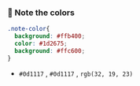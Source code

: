 ### 🎨 Note the colors
```css
.note-color{
  background: #ffb400;
  color: #1d2675;
  background: #ffc600;
}
```

* `#0d1117` , `#0d1117` , `rgb(32, 19, 23)`
